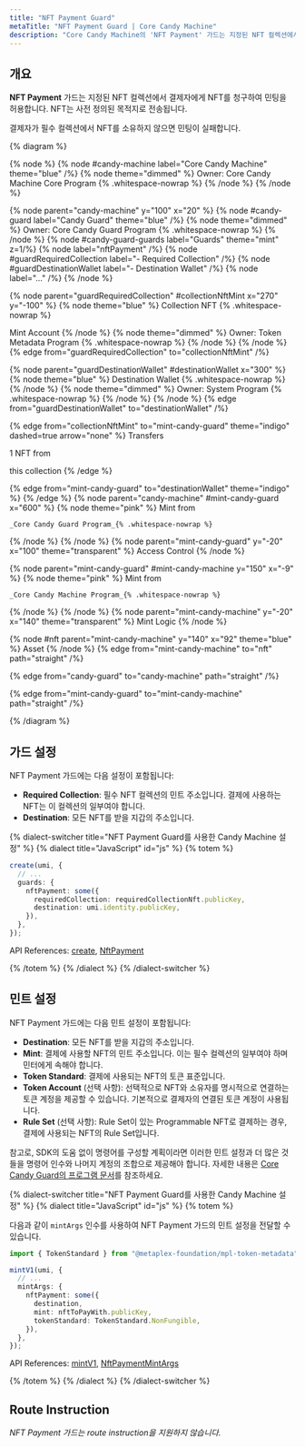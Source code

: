 ```yaml
---
title: "NFT Payment Guard"
metaTitle: "NFT Payment Guard | Core Candy Machine"
description: "Core Candy Machine의 'NFT Payment' 가드는 지정된 NFT 컬렉션에서 결제자에게 NFT/pNFT를 청구하여 민팅을 허용합니다. 결제로 사용된 NFT/pNFT는 사전 정의된 목적지로 전송됩니다."
---
```


## 개요

**NFT Payment** 가드는 지정된 NFT 컬렉션에서 결제자에게 NFT를 청구하여 민팅을 허용합니다. NFT는 사전 정의된 목적지로 전송됩니다.

결제자가 필수 컬렉션에서 NFT를 소유하지 않으면 민팅이 실패합니다.

{% diagram  %}

{% node %}
{% node #candy-machine label="Core Candy Machine" theme="blue" /%}
{% node theme="dimmed" %}
Owner: Core Candy Machine Core Program {% .whitespace-nowrap %}
{% /node %}
{% /node %}

{% node parent="candy-machine" y="100" x="20" %}
{% node #candy-guard label="Candy Guard" theme="blue" /%}
{% node theme="dimmed" %}
Owner: Core Candy Guard Program {% .whitespace-nowrap %}
{% /node %}
{% node #candy-guard-guards label="Guards" theme="mint" z=1/%}
{% node label="nftPayment" /%}
{% node #guardRequiredCollection label="- Required Collection" /%}
{% node #guardDestinationWallet label="- Destination Wallet" /%}
{% node label="..." /%}
{% /node %}

{% node parent="guardRequiredCollection" #collectionNftMint x="270" y="-100"  %}
{% node theme="blue" %}
Collection NFT {% .whitespace-nowrap %}

Mint Account
{% /node %}
{% node theme="dimmed" %}
Owner: Token Metadata Program {% .whitespace-nowrap %}
{% /node %}
{% /node %}
{% edge from="guardRequiredCollection" to="collectionNftMint" /%}

{% node parent="guardDestinationWallet" #destinationWallet x="300"  %}
{% node theme="blue" %}
Destination Wallet {% .whitespace-nowrap %}
{% /node %}
{% node theme="dimmed" %}
Owner: System Program {% .whitespace-nowrap %}
{% /node %}
{% /node %}
{% edge from="guardDestinationWallet" to="destinationWallet" /%}


{% edge from="collectionNftMint" to="mint-candy-guard" theme="indigo" dashed=true arrow="none" %}
Transfers

1 NFT from

this collection
{% /edge %}

{% edge from="mint-candy-guard" to="destinationWallet" theme="indigo" %}
{% /edge %}
{% node parent="candy-machine" #mint-candy-guard x="600" %}
  {% node theme="pink" %}
    Mint from

    _Core Candy Guard Program_{% .whitespace-nowrap %}
  {% /node %}
{% /node %}
{% node parent="mint-candy-guard" y="-20" x="100" theme="transparent" %}
  Access Control
{% /node %}

{% node parent="mint-candy-guard" #mint-candy-machine y="150" x="-9" %}
  {% node theme="pink" %}
    Mint from

    _Core Candy Machine Program_{% .whitespace-nowrap %}
  {% /node %}
{% /node %}
{% node parent="mint-candy-machine" y="-20" x="140" theme="transparent" %}
  Mint Logic
{% /node %}

{% node #nft parent="mint-candy-machine" y="140" x="92" theme="blue" %}
  Asset
{% /node %}
{% edge from="mint-candy-machine" to="nft" path="straight" /%}

{% edge from="candy-guard" to="candy-machine" path="straight" /%}

{% edge from="mint-candy-guard" to="mint-candy-machine" path="straight" /%}

{% /diagram %}

## 가드 설정

NFT Payment 가드에는 다음 설정이 포함됩니다:

- **Required Collection**: 필수 NFT 컬렉션의 민트 주소입니다. 결제에 사용하는 NFT는 이 컬렉션의 일부여야 합니다.
- **Destination**: 모든 NFT를 받을 지갑의 주소입니다.

{% dialect-switcher title="NFT Payment Guard를 사용한 Candy Machine 설정" %}
{% dialect title="JavaScript" id="js" %}
{% totem %}

```ts
create(umi, {
  // ...
  guards: {
    nftPayment: some({
      requiredCollection: requiredCollectionNft.publicKey,
      destination: umi.identity.publicKey,
    }),
  },
});
```

API References: [create](https://mpl-core-candy-machine.typedoc.metaplex.com/functions/create.html), [NftPayment](https://mpl-core-candy-machine.typedoc.metaplex.com/types/NftPayment.html)

{% /totem %}
{% /dialect %}
{% /dialect-switcher %}

## 민트 설정

NFT Payment 가드에는 다음 민트 설정이 포함됩니다:

- **Destination**: 모든 NFT를 받을 지갑의 주소입니다.
- **Mint**: 결제에 사용할 NFT의 민트 주소입니다. 이는 필수 컬렉션의 일부여야 하며 민터에게 속해야 합니다.
- **Token Standard**: 결제에 사용되는 NFT의 토큰 표준입니다.
- **Token Account** (선택 사항): 선택적으로 NFT와 소유자를 명시적으로 연결하는 토큰 계정을 제공할 수 있습니다. 기본적으로 결제자의 연결된 토큰 계정이 사용됩니다.
- **Rule Set** (선택 사항): Rule Set이 있는 Programmable NFT로 결제하는 경우, 결제에 사용되는 NFT의 Rule Set입니다.

참고로, SDK의 도움 없이 명령어를 구성할 계획이라면 이러한 민트 설정과 더 많은 것들을 명령어 인수와 나머지 계정의 조합으로 제공해야 합니다. 자세한 내용은 [Core Candy Guard의 프로그램 문서](https://github.com/metaplex-foundation/mpl-core-candy-machine/tree/main/programs/candy-guard#nftpayment)를 참조하세요.

{% dialect-switcher title="NFT Payment Guard를 사용한 Candy Machine 설정" %}
{% dialect title="JavaScript" id="js" %}
{% totem %}

다음과 같이 `mintArgs` 인수를 사용하여 NFT Payment 가드의 민트 설정을 전달할 수 있습니다.

```ts
import { TokenStandard } from "@metaplex-foundation/mpl-token-metadata";

mintV1(umi, {
  // ...
  mintArgs: {
    nftPayment: some({
      destination,
      mint: nftToPayWith.publicKey,
      tokenStandard: TokenStandard.NonFungible,
    }),
  },
});
```

API References: [mintV1](https://mpl-core-candy-machine.typedoc.metaplex.com/functions/mintV1.html), [NftPaymentMintArgs](https://mpl-core-candy-machine.typedoc.metaplex.com/types/NftPaymentMintArgs.html)

{% /totem %}
{% /dialect %}
{% /dialect-switcher %}

## Route Instruction

_NFT Payment 가드는 route instruction을 지원하지 않습니다._